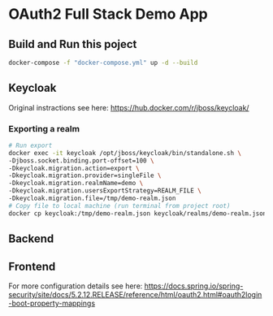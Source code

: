 # OAuth2 Full Stack Demo App

## Build and Run this poject
```bash
docker-compose -f "docker-compose.yml" up -d --build
```


## Keycloak
Original instractions see here: https://hub.docker.com/r/jboss/keycloak/

### Exporting a realm
```bash
# Run export
docker exec -it keycloak /opt/jboss/keycloak/bin/standalone.sh \
-Djboss.socket.binding.port-offset=100 \
-Dkeycloak.migration.action=export \
-Dkeycloak.migration.provider=singleFile \
-Dkeycloak.migration.realmName=demo \
-Dkeycloak.migration.usersExportStrategy=REALM_FILE \
-Dkeycloak.migration.file=/tmp/demo-realm.json
# Copy file to local machine (run terminal from project root)
docker cp keycloak:/tmp/demo-realm.json keycloak/realms/demo-realm.json
```

## Backend
## Frontend

For more configuration details see here: https://docs.spring.io/spring-security/site/docs/5.2.12.RELEASE/reference/html/oauth2.html#oauth2login-boot-property-mappings